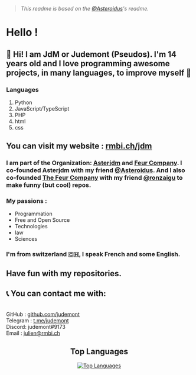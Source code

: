 > _This readme is based on the [@Asteroidus](https://github.com/AstroidusTv)'s readme._
# Hello ! 

## 👋 Hi! I am JdM or Judemont (Pseudos). I'm 14 years old and I love programming awesome projects, in many languages, to improve myself 🚀
### Languages
1. Python
2. JavaScript/TypeScript
3. PHP
4. html
5. css
## You can visit my website : [rmbi.ch/jdm](https://rmbi.ch/jdm)

### I am part of the Organization: [Asterjdm](https://github.com/asterjdm) and [Feur Company](https://github.com/Feur-Company). I co-founded Asterjdm with my friend [@Asteroidus](https://github.com/AstroidusTv). And I also co-founded [The Feur Company](https://github.com/Feur-Company) with my friend [@ronzaigu](https://github.com/ronzaigu) to make funny (but cool) repos. 

### My passions :

* Programmation
* Free and Open Source
* Technologies
* law
* Sciences


### I'm from switzerland 🇨🇭, I speak French and some English.


## Have fun with my repositories.




## 📞 You can contact me with: 
<br> GitHub : <a href="https://github.com/judemont">github.com/judemont</a> 
<br> Telegram : <a href="https://t.me/judemont">t.me/judemont</a> 
<br> Discord: judemont#9173 
<br> Email : <a href="mailto:julien@rmbi.ch?subject=Hi JdM !">julien@rmbi.ch</a>


<h2 align="center">Top Languages</h2>
<p align="center"><a href="https://github.com/anuraghazra/github-readme-stats" target="blank"><img src="https://github-readme-stats.vercel.app/api/top-langs/?username=judemont&layout=compact&langs_count=10&theme=dracula&custom_title=Top%20Languages" alt="Top Languages" /></a></p>
